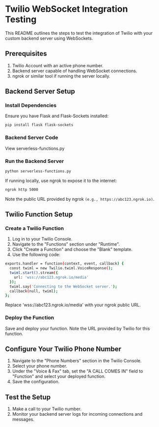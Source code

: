 # Twilio WebSocket Integration Testing

This README outlines the steps to test the integration of Twilio with your custom backend server using WebSockets.

## Prerequisites

1. Twilio Account with an active phone number.
2. Backend server capable of handling WebSocket connections.
3. ngrok or similar tool if running the server locally.

## Backend Server Setup

### Install Dependencies

Ensure you have Flask and Flask-Sockets installed:

```bash
pip install flask flask-sockets
```

### Backend Server Code

View serverless-functions.py

### Run the Backend Server

```bash
python serverless-functions.py
```

If running locally, use ngrok to expose it to the internet:

```bash
ngrok http 5000
```

Note the public URL provided by ngrok `(e.g., https://abc123.ngrok.io)`.

## Twilio Function Setup

### Create a Twilio Function

1. Log in to your Twilio Console.
2. Navigate to the "Functions" section under "Runtime".
3. Click "Create a Function" and choose the "Blank" template.
4. Use the following code:

```bash
exports.handler = function(context, event, callback) {
  const twiml = new Twilio.twiml.VoiceResponse();
  twiml.start().stream({
    url: 'wss://abc123.ngrok.io/media'
  });
  twiml.say('Connecting to the WebSocket server.');
  callback(null, twiml);
};
```

Replace 'wss://abc123.ngrok.io/media' with your ngrok public URL.

### Deploy the Function

Save and deploy your function. Note the URL provided by Twilio for this function.

## Configure Your Twilio Phone Number

1. Navigate to the "Phone Numbers" section in the Twilio Console.
2. Select your phone number.
3. Under the "Voice & Fax" tab, set the "A CALL COMES IN" field to "Function" and select your deployed function.
4. Save the configuration.

## Test the Setup

1. Make a call to your Twilio number.
2. Monitor your backend server logs for incoming connections and messages.

